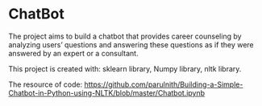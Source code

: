 # ChatBot

The project aims to build a chatbot that provides career counseling by analyzing users’ questions and answering these questions as if they were answered by an expert or a consultant. 

This project is created with: sklearn library, Numpy library, nltk library.

The resource of code: https://github.com/parulnith/Building-a-Simple-Chatbot-in-Python-using-NLTK/blob/master/Chatbot.ipynb
